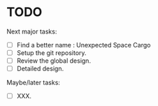 # TODO
Next major tasks:

- [ ] Find a better name : Unexpected Space Cargo
- [ ] Setup the git repository.
- [ ] Review the global design.
- [ ] Detailed design.

Maybe/later tasks:

- [ ] XXX.

